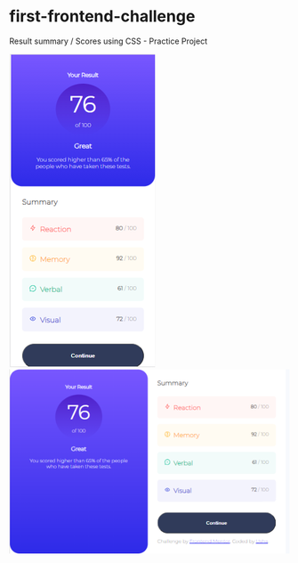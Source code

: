 # first-frontend-challenge
Result summary / Scores using CSS - Practice Project

![Preview1](https://github.com/kotha-usha-rani/first-frontend-challenge/blob/main/Mobile_Design.png)![Preview2](https://github.com/kotha-usha-rani/first-frontend-challenge/blob/main/Desktop_Design.png)

